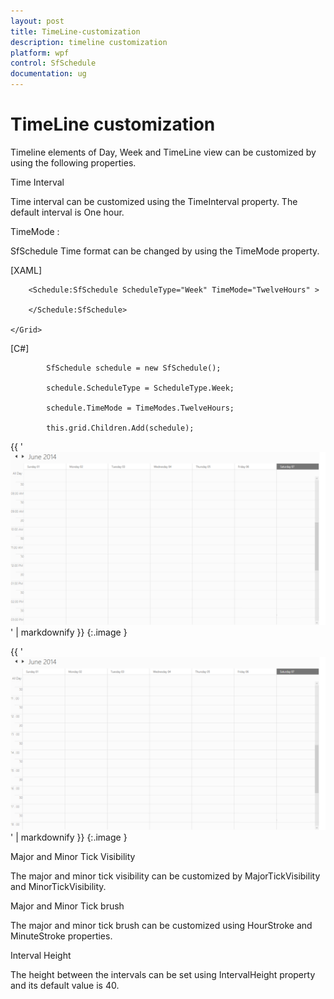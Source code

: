 ```yaml
---
layout: post
title: TimeLine-customization
description: timeline customization
platform: wpf
control: SfSchedule
documentation: ug
---
```


# TimeLine customization

Timeline elements of Day, Week and TimeLine view can be customized by using the following properties.

Time Interval

Time interval can be customized using the TimeInterval property. The default interval is One hour.

TimeMode :

SfSchedule Time format can be changed by using the TimeMode property.

  [XAML]



   <Grid Background="White" Name="grid">

        <Schedule:SfSchedule ScheduleType="Week" TimeMode="TwelveHours" >     

        </Schedule:SfSchedule>

    </Grid>





[C#]



            SfSchedule schedule = new SfSchedule();

            schedule.ScheduleType = ScheduleType.Week;

            schedule.TimeMode = TimeModes.TwelveHours;

            this.grid.Children.Add(schedule);



{{ '![](TimeLine-customization_images/TimeLine-customization_img1.png)' | markdownify }}
{:.image }




{{ '![](TimeLine-customization_images/TimeLine-customization_img2.png)' | markdownify }}
{:.image }




Major and Minor Tick Visibility

The major and minor tick visibility can be customized by MajorTickVisibility and MinorTickVisibility.

Major and Minor Tick brush

The major and minor tick brush can be customized using HourStroke and MinuteStroke properties.

Interval Height

The height between the intervals can be set using IntervalHeight property and its default value is 40.

